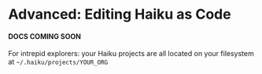 # Advanced:  Editing Haiku as Code

#### DOCS COMING SOON

For intrepid explorers:  your Haiku projects are all located on your filesystem at `~/.haiku/projects/YOUR_ORG`
